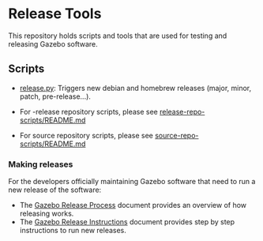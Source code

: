 # Release Tools

This repository holds scripts and tools that are used for testing and releasing
Gazebo software.

## Scripts

* [release.py](release.py): Triggers new debian and homebrew releases (major, minor, patch, pre-release...).

* For -release repository scripts, please see [release-repo-scripts/README.md](release-repo-scripts/README.md)
* For source repository scripts, please see [source-repo-scripts/README.md](source-repo-scripts/README.md)

### Making releases

For the developers officially maintaining Gazebo software that need to run a new release of the software:

 * The [Gazebo Release Process](https://gazebosim.org/docs/garden/release)
   document provides an overview of how releasing works.
 * The [Gazebo Release Instructions](https://gazebosim.org/docs/garden/releases-instructions)
   document provides step by step instructions to run new releases.